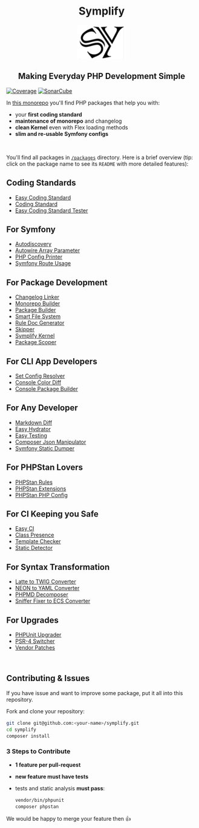 <div align="center">
    <h1>Symplify</h1>
    <img src="/docs/symplify.png?v=3">
    <h2>Making Everyday PHP Development Simple</h2>
</div>

[![Coverage](https://img.shields.io/coveralls/symplify/symplify/master.svg?style=flat-square)](https://coveralls.io/github/symplify/symplify?branch=master)
[![SonarCube](https://img.shields.io/badge/SonarCube_Debt-%3C3-brightgreen.svg?style=flat-square)](https://sonarcloud.io/dashboard?id=symplify_symplify)

In [this monorepo](https://www.tomasvotruba.com/blog/2019/10/28/all-you-always-wanted-to-know-about-monorepo-but-were-afraid-to-ask/) you'll find PHP packages that help you with:

* your **first coding standard**
* **maintenance of monorepo** and changelog
* **clean Kernel** even with Flex loading methods
* **slim and re-usable Symfony configs**

<br>

You'll find all packages in [`/packages`](/packages) directory. Here is a brief overview (tip: click on the package name to see its `README` with more detailed features):

## Coding Standards

- [Easy Coding Standard](https://github.com/symplify/easy-coding-standard)
- [Coding Standard](https://github.com/symplify/coding-standard)
- [Easy Coding Standard Tester](https://github.com/symplify/easy-coding-standard-tester)

## For Symfony

- [Autodiscovery](https://github.com/symplify/autodiscovery)
- [Autowire Array Parameter](https://github.com/symplify/autowire-array-parameter)
- [PHP Config Printer](https://github.com/symplify/php-config-printer)
- [Symfony Route Usage](https://github.com/symplify/symfony-route-usage)

## For Package Development

- [Changelog Linker](https://github.com/symplify/changelog-linker)
- [Monorepo Builder](https://github.com/symplify/monorepo-builder)
- [Package Builder](https://github.com/symplify/package-builder)
- [Smart File System](https://github.com/symplify/smart-file-system)
- [Rule Doc Generator](https://github.com/symplify/rule-doc-generator)
- [Skipper](https://github.com/symplify/skipper)
- [Symplify Kernel](https://github.com/symplify/symplify-kernel)
- [Package Scoper](https://github.com/symplify/package-scoper)

## For CLI App Developers

- [Set Config Resolver](https://github.com/symplify/set-config-resolver)
- [Console Color Diff](https://github.com/symplify/console-color-diff)
- [Console Package Builder](https://github.com/symplify/console-package-builder)

## For Any Developer

- [Markdown Diff](https://github.com/symplify/markdown-diff)
- [Easy Hydrator](https://github.com/symplify/easy-hydrator)
- [Easy Testing](https://github.com/symplify/easy-testing)
- [Composer Json Manipulator](https://github.com/symplify/composer-json-manipulator)
- [Symfony Static Dumper](https://github.com/symplify/symfony-static-dumper)

## For PHPStan Lovers

- [PHPStan Rules](https://github.com/symplify/phpstan-rules)
- [PHPStan Extensions](https://github.com/symplify/phpstan-extensions)
- [PHPStan PHP Config](https://github.com/symplify/phpstan-php-config)

## For CI Keeping you Safe

- [Easy CI](https://github.com/symplify/easy-ci)
- [Class Presence](https://github.com/symplify/class-presence)
- [Template Checker](https://github.com/symplify/template-checker)
- [Static Detector](https://github.com/symplify/static-detector)

## For Syntax Transformation

- [Latte to TWIG Converter](https://github.com/symplify/latte-to-twig-converter)
- [NEON to YAML Converter](https://github.com/symplify/neon-to-yaml-converter)
- [PHPMD Decomposer](https://github.com/symplify/phpmd-decomposer)
- [Sniffer Fixer to ECS Converter](https://github.com/symplify/sniffer-fixer-to-ecs-converter)

## For Upgrades

- [PHPUnit Upgrader](https://github.com/symplify/phpunit-upgrader)
- [PSR-4 Switcher](https://github.com/symplify/psr4-switcher)
- [Vendor Patches](https://github.com/symplify/vendor-patches)

<br>

## Contributing & Issues

If you have issue and want to improve some package, put it all into this repository.

Fork and clone your repository:

```bash
git clone git@github.com:<your-name>/symplify.git
cd symplify
composer install
```

### 3 Steps to Contribute

- **1 feature per pull-request**
- **new feature must have tests**
- tests and static analysis **must pass**:

    ```bash
    vendor/bin/phpunit
    composer phpstan
    ```

We would be happy to merge your feature then :+1:
